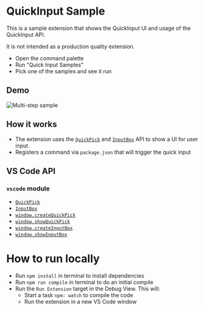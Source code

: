 # QuickInput Sample

This is a sample extension that shows the QuickInput UI and usage of the QuickInput API.

It is not intended as a production quality extension.

- Open the command palette
- Run "Quick Input Samples"
- Pick one of the samples and see it run

## Demo

![Multi-step sample](https://raw.githubusercontent.com/Microsoft/vscode-extension-samples/main/quickinput-sample/preview.gif)

## How it works

- The extension uses the [`QuickPick`](https://code.visualstudio.com/api/references/vscode-api#QuickPick) and [`InputBox`](https://code.visualstudio.com/api/references/vscode-api#InputBox) API to show a UI for user input.
- Registers a command via `package.json` that will trigger the quick input

## VS Code API

### `vscode` module

- [`QuickPick`](https://code.visualstudio.com/api/references/vscode-api#QuickPick)
- [`InputBox`](https://code.visualstudio.com/api/references/vscode-api#InputBox)
- [`window.createQuickPick`](https://code.visualstudio.com/api/references/vscode-api#window.createQuickPick)
- [`window.showQuickPick`](https://code.visualstudio.com/api/references/vscode-api#window.showQuickPick)
- [`window.createInputBox`](https://code.visualstudio.com/api/references/vscode-api#window.createInputBox)
- [`window.showInputBox`](https://code.visualstudio.com/api/references/vscode-api#window.showInputBox)

# How to run locally

- Run `npm install` in terminal to install dependencies
- Run `npm run compile` in terminal to do an initial compile
- Run the `Run Extension` target in the Debug View. This will:
	- Start a task `npm: watch` to compile the code
	- Run the extension in a new VS Code window
